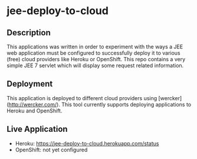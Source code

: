 jee-deploy-to-cloud
=

Description
--
This applications was written in order to experiment with the ways a JEE web application must be configured to successfully deploy it to various (free) cloud providers like Heroku or OpenShift.
This repo contains a very simple JEE 7 servlet which will display some request related information.

Deployment
--
This application is deployed to different cloud providers using [wercker] (http://wercker.com/). This tool currently supports deploying applications to Heroku and OpenShift.

Live Application
--
* Heroku: https://jee-deploy-to-cloud.herokuapp.com/status
* OpenShift: not yet configured
